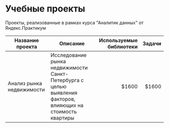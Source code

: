 # Учебные проекты
Проекты, реализованные в рамках курса "Аналитик данных" от Яндекс.Практикум

| Название проекта        | Описание           | Используемые библиотеки  | Задачи|
| ------------- | ------------- | -----:| -----:|
| Анализ рынка недвижимости      | Исследование рынка недвижимости Санкт-Петербурга с целью выявления факторов, влияющих на стоимость квартиры  | $1600 | $1600 |
